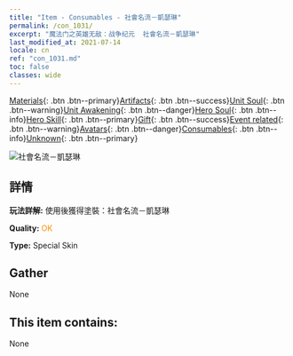 ```yaml
---
title: "Item - Consumables - 社會名流－凱瑟琳"
permalink: /con_1031/
excerpt: "魔法门之英雄无敌：战争纪元  社會名流－凱瑟琳"
last_modified_at: 2021-07-14
locale: cn
ref: "con_1031.md"
toc: false
classes: wide
---
```

 [Materials](/ItemsCN/){: .btn .btn--primary}[Artifacts](/ItemsCN/Artifacts/){: .btn .btn--success}[Unit Soul](/ItemsCN/UnitSoul/){: .btn .btn--warning}[Unit Awakening](/ItemsCN/UnitAwakening/){: .btn .btn--danger}[Hero Soul](/ItemsCN/HeroSoul/){: .btn .btn--info}[Hero Skill](/ItemsCN/HeroSkill/){: .btn .btn--primary}[Gift](/ItemsCN/Gift/){: .btn .btn--success}[Event related](/ItemsCN/Events/){: .btn .btn--warning}[Avatars](/ItemsCN/Avatars/){: .btn .btn--danger}[Consumables](/ItemsCN/Consumables/){: .btn .btn--info}[Unknown](/ItemsCN/Unknown/){: .btn .btn--primary}

 ![社會名流－凱瑟琳](/images/h/h_Catherine8.jpg)

## 詳情
 **玩法詳解:** 使用後獲得塗裝：社會名流－凱瑟琳

 **Quality:** <span style="color: #FF8C00">OK</span>

 **Type:** Special Skin

## Gather

  None

## This item contains:

  None

